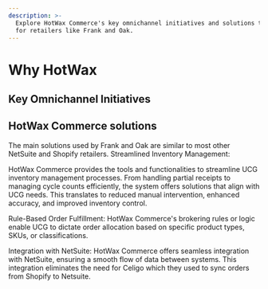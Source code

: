 ```yaml
---
description: >-
  Explore HotWax Commerce's key omnichannel initiatives and solutions tailored
  for retailers like Frank and Oak.
---
```


# Why HotWax

## Key Omnichannel Initiatives

## HotWax Commerce solutions

The main solutions used by Frank and Oak are similar to most other NetSuite and Shopify retailers. Streamlined Inventory Management:

HotWax Commerce provides the tools and functionalities to streamline UCG inventory management processes. From handling partial receipts to managing cycle counts efficiently, the system offers solutions that align with UCG needs. This translates to reduced manual intervention, enhanced accuracy, and improved inventory control.

Rule-Based Order Fulfillment: HotWax Commerce's brokering rules or logic enable UCG to dictate order allocation based on specific product types, SKUs, or classifications. 

Integration with NetSuite: HotWax Commerce offers seamless integration with NetSuite, ensuring a smooth flow of data between systems. This integration eliminates the need for Celigo which they used to sync orders from Shopify to Netsuite.
